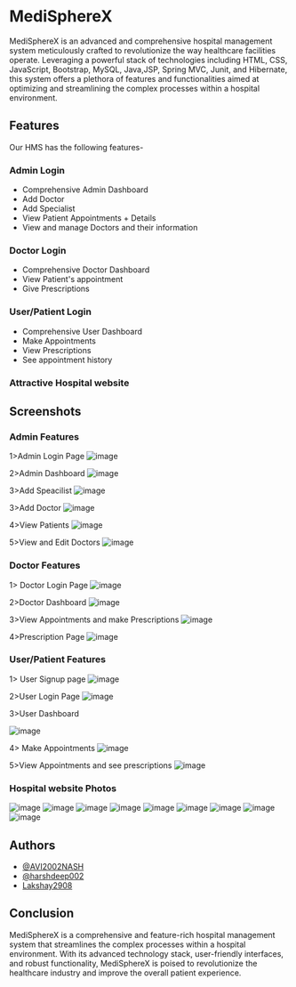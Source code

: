 
# MediSphereX

MediSphereX is an advanced and comprehensive hospital management 
system meticulously crafted to revolutionize the way healthcare facilities 
operate. Leveraging a powerful stack of technologies including HTML, 
CSS, JavaScript, Bootstrap, MySQL, Java,JSP, Spring MVC, Junit, and Hibernate, 
this system offers a plethora of features and functionalities aimed at 
optimizing and streamlining the complex processes within a hospital 
environment.


## Features

Our HMS has the following features-
### Admin Login
- Comprehensive Admin Dashboard
- Add Doctor
- Add Specialist
- View Patient Appointments + Details
- View and manage Doctors and their information


### Doctor Login
- Comprehensive Doctor Dashboard
- View Patient's appointment
- Give Prescriptions

### User/Patient Login
- Comprehensive User Dashboard
- Make Appointments
- View Prescriptions
- See appointment history

### Attractive Hospital website 



## Screenshots

### Admin Features
1>Admin Login Page
![image](https://github.com/AVI2002NASH/MediSphereX/assets/78194214/c9e7f570-abc7-473f-a5f6-7a5b68e52584)

2>Admin Dashboard
![image](https://github.com/user-attachments/assets/f17f246b-acff-45c9-ae1a-a418a6be9adc)


3>Add Speacilist
![image](https://github.com/AVI2002NASH/MediSphereX/assets/78194214/a8a995a7-e876-49c9-a64f-ffc0b78295ef)

3>Add Doctor
![image](https://github.com/AVI2002NASH/MediSphereX/assets/78194214/90cbd548-8fa6-4bb7-84dc-75efb9344d64)

4>View Patients
![image](https://github.com/AVI2002NASH/MediSphereX/assets/78194214/11b2fba4-4606-41a2-a816-285459513afa)

5>View and Edit Doctors
![image](https://github.com/AVI2002NASH/MediSphereX/assets/78194214/dba1e8f8-71f1-42d0-90d6-376661149dc9)

### Doctor Features
1> Doctor Login Page
![image](https://github.com/AVI2002NASH/MediSphereX/assets/78194214/0d237d0e-a411-4b4a-b7b4-360013da313a)

2>Doctor Dashboard
![image](https://github.com/AVI2002NASH/MediSphereX/assets/78194214/f9dc1766-bc29-4a2e-b1b6-4fe86f2fc554)

3>View Appointments and make Prescriptions
![image](https://github.com/AVI2002NASH/MediSphereX/assets/78194214/fb0c4991-125a-47f0-8885-757dda8d1aa8)

4>Prescription Page
![image](https://github.com/AVI2002NASH/MediSphereX/assets/78194214/d886b85f-df86-45ed-9d5d-fe559b9c8dd0)


### User/Patient Features
1> User Signup page
![image](https://github.com/AVI2002NASH/MediSphereX/assets/78194214/8bb2d6c3-de21-4c30-939c-697d61c9722c)


2>User Login Page
![image](https://github.com/AVI2002NASH/MediSphereX/assets/78194214/1fd1c33a-6d62-4264-bd54-08c6d8d5851b)

3>User Dashboard


![image](https://github.com/AVI2002NASH/MediSphereX/assets/78194214/327c161d-5f6a-45d8-a26b-9c7c6581851a)


4> Make Appointments
![image](https://github.com/AVI2002NASH/MediSphereX/assets/78194214/877fd9fe-8d2b-43de-88a5-3ca7a574fc15)

5>View Appointments and see prescriptions
![image](https://github.com/AVI2002NASH/MediSphereX/assets/78194214/d4ef423e-a583-4d56-ad39-0b286466b814)

### Hospital website Photos
![image](https://github.com/AVI2002NASH/MediSphereX/assets/78194214/9ee42288-72d3-4e3f-b7e2-f590a43f58da)
![image](https://github.com/AVI2002NASH/MediSphereX/assets/78194214/87ffd667-d5db-4bce-af58-b201d0ab9919)
![image](https://github.com/AVI2002NASH/MediSphereX/assets/78194214/803243c5-a945-491d-bcae-54522ed9fa58)
![image](https://github.com/AVI2002NASH/MediSphereX/assets/78194214/6ac72366-8a15-499b-9e88-43a7883d7aa9)
![image](https://github.com/AVI2002NASH/MediSphereX/assets/78194214/12ad39aa-310a-4e11-8aee-c90990a4399d)
![image](https://github.com/AVI2002NASH/MediSphereX/assets/78194214/90ac405c-f533-4e09-b698-3a583a8fbe63)
![image](https://github.com/AVI2002NASH/MediSphereX/assets/78194214/05a73eb1-2ae6-4708-a434-a202096f42d8)
![image](https://github.com/AVI2002NASH/MediSphereX/assets/78194214/abce5c91-ebab-4435-994b-1f47e9e8b716)
![image](https://github.com/AVI2002NASH/MediSphereX/assets/78194214/e39fd07a-28d9-41f6-a983-26e6f71958cf)





















## Authors

- [@AVI2002NASH](https://www.github.com/AVI2002NASH)
- [@harshdeep002](https://github.com/harshdeep002)
- [Lakshay2908](https://www.github.com/Lakshay2908)

## Conclusion
MediSphereX is a comprehensive and feature-rich hospital management system that streamlines the complex processes within a hospital environment. With its advanced technology stack, user-friendly interfaces, and robust functionality, MediSphereX is poised to revolutionize the healthcare industry and improve the overall patient experience.
















